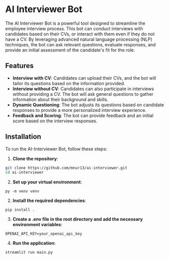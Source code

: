 # AI Interviewer Bot

The AI Interviewer Bot is a powerful tool designed to streamline the employee interview process. This bot can conduct interviews with candidates based on their CVs, or interact with them even if they do not have a CV. By leveraging advanced natural language processing (NLP) techniques, the bot can ask relevant questions, evaluate responses, and provide an initial assessment of the candidate's fit for the role.

## Features

- **Interview with CV**: Candidates can upload their CVs, and the bot will tailor its questions based on the information provided.
- **Interview without CV**: Candidates can also participate in interviews without providing a CV. The bot will ask general questions to gather information about their background and skills.
- **Dynamic Questioning**: The bot adjusts its questions based on candidate responses to provide a more personalized interview experience.
- **Feedback and Scoring**: The bot can provide feedback and an initial score based on the interview responses.

## Installation

To run the AI-Interviewer Bot, follow these steps:

1. **Clone the repository**:
```bash
git clone https://github.com/mnur13/ai-interviewer.git
cd ai-interviewer
```

2. **Set up your virtual environment**:
```shell
py -m venv venv
```

2. **Install the required dependencies**:
```console
pip install .
```

3. **Create a .env file in the root directory and add the necessary environment variables**:

```
OPENAI_API_KEY=your_openai_api_key
```

4. **Run the application**:
```console
streamlit run main.py
```
